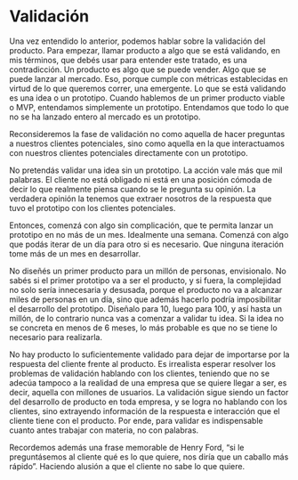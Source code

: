 # Validación

Una vez entendido lo anterior, podemos hablar sobre la validación del producto. Para empezar, llamar producto a algo que se está validando, en mis términos, que debés usar para entender este tratado, es una contradicción. Un producto es algo que se puede vender. Algo que se puede lanzar al mercado. Eso, porque cumple con métricas establecidas en virtud de lo que queremos correr, una emergente. Lo que se está validando es una idea o un prototipo. Cuando hablemos de un primer producto viable o MVP, entendamos simplemente un prototipo. Entendamos que todo lo que no se ha lanzado entero al mercado es un prototipo. 

Reconsideremos la fase de validación no como aquella de hacer preguntas a nuestros clientes potenciales, sino como aquella en la que interactuamos con nuestros clientes potenciales directamente con un prototipo. 

No pretendás validar una idea sin un prototipo. La acción vale más que mil palabras. El cliente no está obligado ni está en una posición cómoda de decir lo que realmente piensa cuando se le pregunta su opinión. La verdadera opinión la tenemos que extraer nosotros de la respuesta que tuvo el prototipo con los clientes potenciales.

Entonces, comenzá con algo sin complicación, que te permita lanzar un prototipo en no más de un mes. Idealmente una semana. Comenzá con algo que podás iterar de un día para otro si es necesario. Que ninguna iteración tome más de un mes en desarrollar. 

No diseñés un primer producto para un millón de personas, envisionalo. No sabés si el primer prototipo va a ser el producto, y si fuera, la complejidad no solo sería innecesaria y desusada, porque el producto no va a alcanzar miles de personas en un día, sino que además hacerlo podría imposibilitar el desarrollo del prototipo. Diseñalo para 10, luego para 100, y así hasta un millón, de lo contrario nunca vas a comenzar a validar tu idea. Si la idea no se concreta en menos de 6 meses, lo más probable es que no se tiene lo necesario para realizarla. 

No hay producto lo suficientemente validado para dejar de importarse por la respuesta del cliente frente al producto. Es irrealista esperar resolver los problemas de validación hablando con los clientes, teniendo que no se adecúa tampoco a la realidad de una empresa que se quiere llegar a ser, es decir, aquella con millones de usuarios. La validación sigue siendo un factor del desarrollo de producto en toda empresa, y se logra no hablando con los clientes, sino extrayendo información de la respuesta e interacción que el cliente tiene con el producto. Por ende, para validar es indispensable cuanto antes trabajar con materia, no con palabras.

Recordemos además una frase memorable de Henry Ford, “si le preguntásemos al cliente qué es lo que quiere, nos diría que un caballo más rápido”. Haciendo alusión a que el cliente no sabe lo que quiere.
